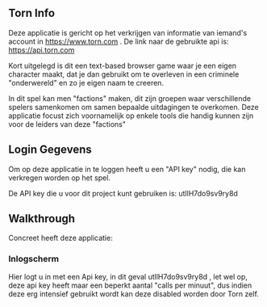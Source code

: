 ## Torn Info

Deze applicatie is gericht op het verkrijgen van informatie van iemand's account in https://www.torn.com . De link naar de gebruikte api is: https://api.torn.com

Kort uitgelegd is dit een text-based browser game waar je een eigen character maakt, dat je dan gebruikt om te overleven in een criminele "onderwereld" en zo je eigen naam te creeren. 

In dit spel kan men "factions" maken, dit zijn groepen waar verschillende spelers samenkomen om samen bepaalde uitdagingen te overkomen. Deze applicatie focust zich voornamelijk op enkele tools die handig kunnen zijn voor de leiders van deze "factions"

## Login Gegevens

Om op deze applicatie in te loggen heeft u een "API key" nodig, die kan verkregen worden op het spel. 

De API key die u voor dit project kunt gebruiken is: utllH7do9sv9ry8d 

## Walkthrough


Concreet heeft deze applicatie:

### Inlogscherm

Hier logt u in met een Api key, in dit geval utllH7do9sv9ry8d , let wel op, deze api key heeft maar een beperkt aantal "calls per minuut", dus indien deze erg intensief gebruikt wordt kan deze disabled worden door Torn zelf.

